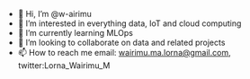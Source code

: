 - 👋 Hi, I’m @w-airimu
- 👀 I’m interested in everything data, IoT and cloud computing
- 🌱 I’m currently learning MLOps
- 💞️ I’m looking to collaborate on data and related projects
- 📫 How to reach me email: wairimu.ma.lorna@gmail.com, twitter:Lorna_Wairimu_M

<!---
w-airimu/w-airimu is a ✨ special ✨ repository because its `README.md` (this file) appears on your GitHub profile.
You can click the Preview link to take a look at your changes.
--->

